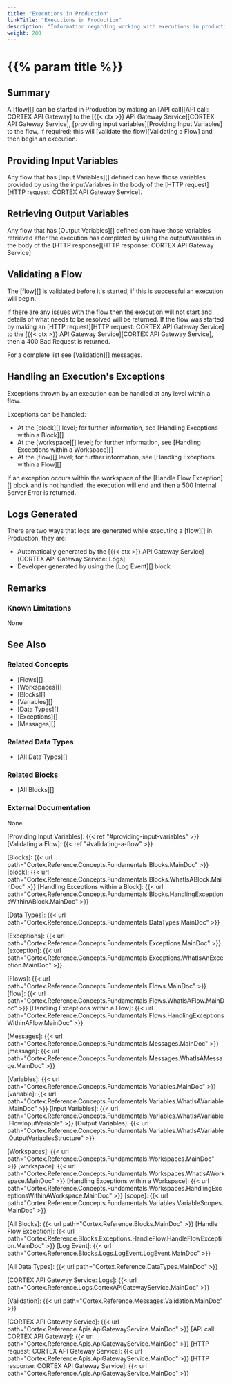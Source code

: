 ```yaml
---
title: "Executions in Production"
linkTitle: "Executions in Production"
description: "Information regarding working with executions in production (i.e. CORTEX API Gateway Service)."
weight: 200
---
```


# {{% param title %}}

## Summary

A [flow][] can be started in Production by making an [API call][API call: CORTEX API Gateway] to the [{{< ctx >}} API Gateway Service][CORTEX API Gateway Service], [providing input variables][Providing Input Variables] to the flow, if required; this will [validate the flow][Validating a Flow] and then begin an execution.

## Providing Input Variables

Any flow that has [Input Variables][] defined can have those variables provided by using the inputVariables in the body of the [HTTP request][HTTP request: CORTEX API Gateway Service].

## Retrieving Output Variables

Any flow that has [Output Variables][] defined can have those variables retrieved after the execution has completed by using the outputVariables in the body of the [HTTP response][HTTP response: CORTEX API Gateway Service]

## Validating a Flow

The [flow][] is validated before it's started, if this is successful an execution will begin.

If there are any issues with the flow then the execution will not start and details of what needs to be resolved will be returned. If the flow was started by making an [HTTP request][HTTP request: CORTEX API Gateway Service] to the [{{< ctx >}} API Gateway Service][CORTEX API Gateway Service], then a 400 Bad Request is returned.

For a complete list see [Validation][] messages.

## Handling an Execution's Exceptions

Exceptions thrown by an execution can be handled at any level within a flow.

Exceptions can be handled:

- At the [block][] level; for further information, see [Handling Exceptions within a Block][]
- At the [workspace][] level; for further information, see [Handling Exceptions within a Workspace][]
- At the [flow][] level; for further information, see [Handling Exceptions within a Flow][]

If an exception occurs within the workspace of the [Handle Flow Exception][] block and is not handled, the execution will end and then a 500 Internal Server Error is returned.

## Logs Generated

There are two ways that logs are generated while executing a [flow][] in Production, they are:

- Automatically generated by the [{{< ctx >}} API Gateway Service][CORTEX API Gateway Service: Logs]
- Developer generated by using the [Log Event][] block

## Remarks

### Known Limitations

None

## See Also

### Related Concepts

- [Flows][]
- [Workspaces][]
- [Blocks][]
- [Variables][]
- [Data Types][]
- [Exceptions][]
- [Messages][]

### Related Data Types

- [All Data Types][]

### Related Blocks

- [All Blocks][]

### External Documentation

None

[Providing Input Variables]: {{< ref "#providing-input-variables" >}}
[Validating a Flow]: {{< ref "#validating-a-flow" >}}

[Blocks]: {{< url path="Cortex.Reference.Concepts.Fundamentals.Blocks.MainDoc" >}}
[block]: {{< url path="Cortex.Reference.Concepts.Fundamentals.Blocks.WhatIsABlock.MainDoc" >}}
[Handling Exceptions within a Block]: {{< url path="Cortex.Reference.Concepts.Fundamentals.Blocks.HandlingExceptionsWithinABlock.MainDoc" >}}

[Data Types]: {{< url path="Cortex.Reference.Concepts.Fundamentals.DataTypes.MainDoc" >}}

[Exceptions]: {{< url path="Cortex.Reference.Concepts.Fundamentals.Exceptions.MainDoc" >}}
[exception]: {{< url path="Cortex.Reference.Concepts.Fundamentals.Exceptions.WhatIsAnException.MainDoc" >}}

[Flows]: {{< url path="Cortex.Reference.Concepts.Fundamentals.Flows.MainDoc" >}}
[flow]: {{< url path="Cortex.Reference.Concepts.Fundamentals.Flows.WhatIsAFlow.MainDoc" >}}
[Handling Exceptions within a Flow]: {{< url path="Cortex.Reference.Concepts.Fundamentals.Flows.HandlingExceptionsWithinAFlow.MainDoc" >}}

[Messages]: {{< url path="Cortex.Reference.Concepts.Fundamentals.Messages.MainDoc" >}}
[message]: {{< url path="Cortex.Reference.Concepts.Fundamentals.Messages.WhatIsAMessage.MainDoc" >}}

[Variables]: {{< url path="Cortex.Reference.Concepts.Fundamentals.Variables.MainDoc" >}}
[variable]: {{< url path="Cortex.Reference.Concepts.Fundamentals.Variables.WhatIsAVariable.MainDoc" >}}
[Input Variables]: {{< url path="Cortex.Reference.Concepts.Fundamentals.Variables.WhatIsAVariable.FlowInputVariable" >}}
[Output Variables]: {{< url path="Cortex.Reference.Concepts.Fundamentals.Variables.WhatIsAVariable.OutputVariablesStructure" >}}

[Workspaces]: {{< url path="Cortex.Reference.Concepts.Fundamentals.Workspaces.MainDoc" >}}
[workspace]: {{< url path="Cortex.Reference.Concepts.Fundamentals.Workspaces.WhatIsAWorkspace.MainDoc" >}}
[Handling Exceptions within a Workspace]: {{< url path="Cortex.Reference.Concepts.Fundamentals.Workspaces.HandlingExceptionsWithinAWorkspace.MainDoc" >}}
[scope]: {{< url path="Cortex.Reference.Concepts.Fundamentals.Variables.VariableScopes.MainDoc" >}}

[All Blocks]: {{< url path="Cortex.Reference.Blocks.MainDoc" >}}
[Handle Flow Exception]: {{< url path="Cortex.Reference.Blocks.Exceptions.HandleFlow.HandleFlowException.MainDoc" >}}
[Log Event]: {{< url path="Cortex.Reference.Blocks.Logs.LogEvent.LogEvent.MainDoc" >}}

[All Data Types]: {{< url path="Cortex.Reference.DataTypes.MainDoc" >}}

[CORTEX API Gateway Service: Logs]: {{< url path="Cortex.Reference.Logs.CortexAPIGatewayService.MainDoc" >}}

[Validation]: {{< url path="Cortex.Reference.Messages.Validation.MainDoc" >}}

[CORTEX API Gateway Service]: {{< url path="Cortex.Reference.Apis.ApiGatewayService.MainDoc" >}}
[API call: CORTEX API Gateway]: {{< url path="Cortex.Reference.Apis.ApiGatewayService.MainDoc" >}}
[HTTP request: CORTEX API Gateway Service]: {{< url path="Cortex.Reference.Apis.ApiGatewayService.MainDoc" >}}
[HTTP response: CORTEX API Gateway Service]: {{< url path="Cortex.Reference.Apis.ApiGatewayService.MainDoc" >}}
